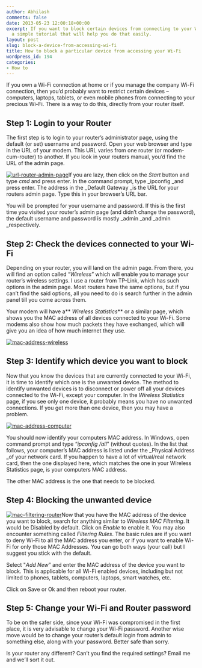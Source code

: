 ```yaml
---
author: Abhilash
comments: false
date: 2013-05-23 12:00:18+00:00
excerpt: If you want to block certain devices from connecting to your WiFi, here is
  a simple tutorial that will help you do that easily.
layout: post
slug: block-a-device-from-accessing-wi-fi
title: How to block a particular device from accessing your Wi-Fi
wordpress_id: 194
categories:
- How to
---
```


If you own a Wi-Fi connection at home or if you manage the company Wi-Fi connection, then you’d probably want to restrict certain devices – computers, laptops, tablets, or even mobile phones from connecting to your precious Wi-Fi. There is a way to do this, directly from your router itself.


## Step 1: Login to your Router


The first step is to login to your router’s administrator page, using the default (or set) username and password. Open your web browser and type in the URL of your modem. This URL varies from one router (or modem-cum-router) to another. If you look in your routers manual, you’d find the URL of the admin page.

[![url-router-admin-page](https://techcovered.github.io/images/url-router-admin-page_thumb.png)](http://img.techcovered.org/tc/url-router-admin-page.png)If you are lazy, then click on the _Start_ button and type _cmd_ and press enter. In the command prompt, type _ipconfig _and press enter. The address in the _Default Gateway _is the URL for your routers admin page. Type this in your browser’s URL bar.

You will be prompted for your username and password. If this is the first time you visited your router’s admin page (and didn’t change the password), the default username and password is mostly _admin _and _admin _respectively.


## Step 2: Check the devices connected to your Wi-Fi


Depending on your router, you will land on the admin page. From there, you will find an option called “_Wireless_” which will enable you to manage your router’s wireless settings. I use a router from TP-Link, which has such options in the admin page. Most routers have the same options, but if you can’t find the said options, all you need to do is search further in the admin panel till you come across them.

Your modem will have a** _Wireless Statistics_** or a similar page, which shows you the MAC address of all devices connected to your Wi-Fi. Some modems also show how much packets they have exchanged, which will give you an idea of how much internet they use.

[![mac-address-wireless](https://techcovered.github.io/images/mac-address-wireless_thumb.png)](http://img.techcovered.org/tc/mac-address-wireless.png)


## Step 3: Identify which device you want to block


Now that you know the devices that are currently connected to your Wi-Fi, it is time to identify which one is the unwanted device. The method to identify unwanted devices is to disconnect or power off all your devices connected to the Wi-Fi, except your computer. In the _Wireless Statistics_ page, if you see only one device, it probably means you have no unwanted connections. If you get more than one device, then you may have a problem.

[![mac-address-computer](https://techcovered.github.io/images/mac-address-computer_thumb.png)](http://img.techcovered.org/tc/mac-address-computer.png)

You should now identify your computers MAC address. In Windows, open command prompt and type “_ipconfig /all_” (without quotes). In the list that follows, your computer’s MAC address is listed under the _Physical Address _of your network card. If you happen to have a lot of virtual/real network card, then the one displayed here, which matches the one in your Wireless Statistics page, is your computers MAC address.

The other MAC address is the one that needs to be blocked.


## Step 4: Blocking the unwanted device


[![mac-filtering-router](https://techcovered.github.io/images/mac-filtering-router_thumb.png)](http://img.techcovered.org/tc/mac-filtering-router.png)Now that you have the MAC address of the device you want to block, search for anything similar to _Wireless MAC Filtering_. It would be Disabled by default. Click on _Enable_ to enable it. You may also encounter something called _Filtering Rules_. The basic rules are if you want to deny Wi-Fi to all the MAC address you enter, or if you want to enable Wi-Fi for only those MAC Addresses. You can go both ways (your call) but I suggest you stick with the default.

Select "_Add New_” and enter the MAC address of the device you want to block. This is applicable for all Wi-Fi enabled devices, including but not limited to phones, tablets, computers, laptops, smart watches, etc.

Click on Save or Ok and then reboot your router.


## Step 5: Change your Wi-Fi and Router password


To be on the safer side, since your Wi-Fi was compromised in the first place, it is very advisable to change your Wi-Fi password. Another wise move would be to change your router’s default login from admin to something else, along with your password. Better safe than sorry.

Is your router any different? Can’t you find the required settings? Email me and we’ll sort it out.
